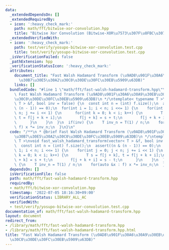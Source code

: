 ```yaml
---
data:
  _extendedDependsOn: []
  _extendedRequiredBy:
  - icon: ':heavy_check_mark:'
    path: math/fft/bitwise-xor-convolution.hpp
    title: "Bitwise Xor Convolution (Bitwise-XOR\u7573\u307F\u8FBC\u307F)"
  _extendedVerifiedWith:
  - icon: ':heavy_check_mark:'
    path: test/verify/yosupo-bitwise-xor-convolution.test.cpp
    title: test/verify/yosupo-bitwise-xor-convolution.test.cpp
  _isVerificationFailed: false
  _pathExtension: hpp
  _verificationStatusIcon: ':heavy_check_mark:'
  attributes:
    document_title: "Fast Walsh Hadamard Transform (\u9AD8\u901F\u30A6\u30A9\u30EB\
      \u30B7\u30E5\u30A2\u30C0\u30DE\u30FC\u30EB\u5909\u63DB)"
    links: []
  bundledCode: "#line 1 \"math/fft/fast-walsh-hadamard-transform.hpp\"\n/**\n * @brief\
    \ Fast Walsh Hadamard Transform (\u9AD8\u901F\u30A6\u30A9\u30EB\u30B7\u30E5\u30A2\
    \u30C0\u30DE\u30FC\u30EB\u5909\u63DB)\n */\ntemplate< typename T >\nvoid fast_walsh_hadamard_transform(vector<\
    \ T > &f, bool inv = false) {\n  const int n = (int) f.size();\n  assert((n &\
    \ (n - 1)) == 0);\n  for(int i = 1; i < n; i <<= 1) {\n    for(int j = 0; j <\
    \ n; j += i << 1) {\n      for(int k = 0; k < i; k++) {\n        T s = f[j + k],\
    \ t = f[j + k + i];\n        f[j + k] = s + t;\n        f[j + k + i] = s - t;\n\
    \      }\n    }\n  }\n  if(inv) {\n    T inv_n = T(1) / n;\n    for(auto &x :\
    \ f) x *= inv_n;\n  }\n}\n"
  code: "/**\n * @brief Fast Walsh Hadamard Transform (\u9AD8\u901F\u30A6\u30A9\u30EB\
    \u30B7\u30E5\u30A2\u30C0\u30DE\u30FC\u30EB\u5909\u63DB)\n */\ntemplate< typename\
    \ T >\nvoid fast_walsh_hadamard_transform(vector< T > &f, bool inv = false) {\n\
    \  const int n = (int) f.size();\n  assert((n & (n - 1)) == 0);\n  for(int i =\
    \ 1; i < n; i <<= 1) {\n    for(int j = 0; j < n; j += i << 1) {\n      for(int\
    \ k = 0; k < i; k++) {\n        T s = f[j + k], t = f[j + k + i];\n        f[j\
    \ + k] = s + t;\n        f[j + k + i] = s - t;\n      }\n    }\n  }\n  if(inv)\
    \ {\n    T inv_n = T(1) / n;\n    for(auto &x : f) x *= inv_n;\n  }\n}\n"
  dependsOn: []
  isVerificationFile: false
  path: math/fft/fast-walsh-hadamard-transform.hpp
  requiredBy:
  - math/fft/bitwise-xor-convolution.hpp
  timestamp: '2022-07-05 18:16:30+09:00'
  verificationStatus: LIBRARY_ALL_AC
  verifiedWith:
  - test/verify/yosupo-bitwise-xor-convolution.test.cpp
documentation_of: math/fft/fast-walsh-hadamard-transform.hpp
layout: document
redirect_from:
- /library/math/fft/fast-walsh-hadamard-transform.hpp
- /library/math/fft/fast-walsh-hadamard-transform.hpp.html
title: "Fast Walsh Hadamard Transform (\u9AD8\u901F\u30A6\u30A9\u30EB\u30B7\u30E5\u30A2\
  \u30C0\u30DE\u30FC\u30EB\u5909\u63DB)"
---
```

